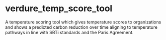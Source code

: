 # verdure_temp_score_tool
A temperature scoring tool which gives temperature scores to organizations and shows a predicted carbon reduction over time aligning to temperature pathways in line with SBTi standards and the Paris Agreement.
